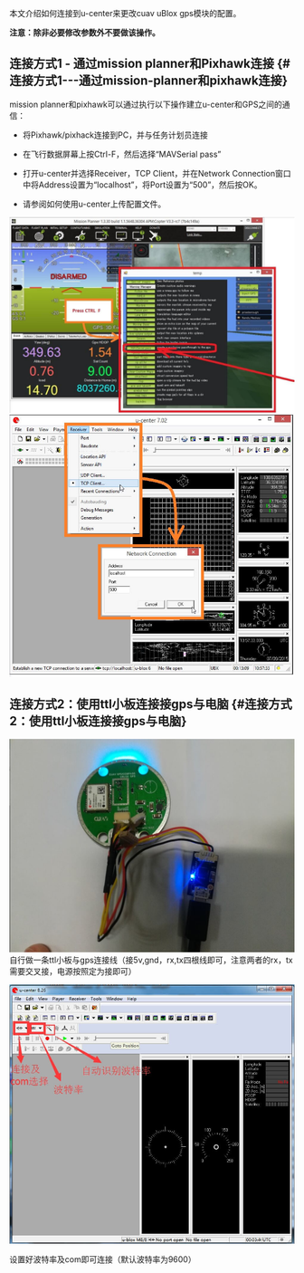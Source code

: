 本文介绍如何连接到u-center来更改cuav uBlox gps模块的配置。

**注意：除非必要修改参数外不要做该操作。**

## 连接方式1 - 通过mission planner和Pixhawk连接 {#连接方式1---通过mission-planner和pixhawk连接}

mission planner和pixhawk可以通过执行以下操作建立u-center和GPS之间的通信：

* 将Pixhawk/pixhack连接到PC，并与任务计划员连接

* 在飞行数据屏幕上按Ctrl-F，然后选择“MAVSerial pass”

* 打开u-center并选择Receiver，TCP Client，并在Network Connection窗口中将Address设置为“localhost”，将Port设置为“500”，然后按OK。

* 请参阅如何使用u-center上传配置文件。

![](/assets/u.jpg)![](/assets/u2.jpg)

## 连接方式2：使用ttl小板连接接gps与电脑 {#连接方式2：使用ttl小板连接接gps与电脑}

![](/assets/u4.jpg)自行做一条ttl小板与gps连接线（接5v,gnd，rx,tx四根线即可，注意两者的rx，tx需要交叉接，电源按照定为接即可）

![](/assets/u3.jpg)

设置好波特率及com即可连接（默认波特率为9600）

